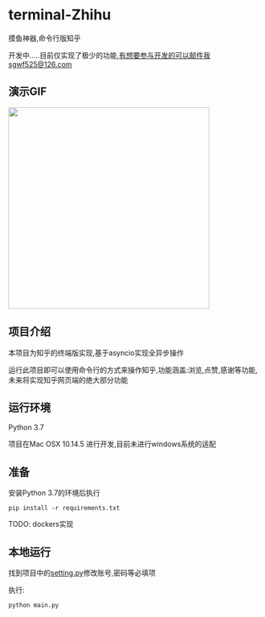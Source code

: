 # terminal-Zhihu
摸鱼神器,命令行版知乎


开发中.....目前仅实现了极少的功能,有想要参与开发的可以邮件我sgwf525@126.com

## 演示GIF
<img width="400" height="400" src="./static/show.gif"/>


## 项目介绍
本项目为知乎的终端版实现,基于asyncio实现全异步操作

运行此项目即可以使用命令行的方式来操作知乎,功能涵盖:浏览,点赞,感谢等功能,未来将实现知乎网页端的绝大部分功能

## 运行环境
Python 3.7

项目在Mac OSX 10.14.5 进行开发,目前未进行windows系统的适配

## 准备

安装Python 3.7的环境后执行
```
pip install -r requirements.txt
```
TODO: dockers实现

## 本地运行

找到项目中的[setting.py](/setting.py)修改账号,密码等必填项

执行:

```
python main.py
```

